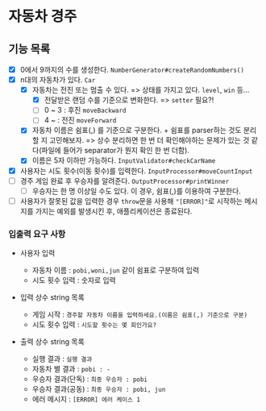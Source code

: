 # 자동차 경주

## 기능 목록

- [x] 0에서 9까지의 수를 생성한다. `NumberGenerator#createRandomNumbers()`
- [x] n대의 자동차가 있다. `Car`
  - [x] 자동차는 전진 또는 멈출 수 있다. => 상태를 가지고 있다. `level`, `win` 등...
    - [x] 전달받은 랜덤 수를 기준으로 변화한다. => `setter` 필요?!
    - [ ] 0 ~ 3 : 후진 `moveBackward`
    - [ ] 4 ~ : 전진 `moveForward`
  - [x] 자동차 이름은 쉼표(,) 를 기준으로 구분한다. + 쉼표를 parser하는 것도 분리할 지 고민해보자. => 상수 분리하면 한 번 더 확인해야하는 문제가 있는 것 같다(파일에 들어가 separator가 뭔지 확인 한 번 더함).
  - [x] 이름은 5자 이하만 가능하다. `InputValidator#checkCarName`
- [x] 사용자는 시도 횟수(이동 횟수)를 입력한다. `InputProcessor#moveCountInput`
- [ ] 경주 게임 완료 후 우승자를 알려준다. `OutputProcessor#printWinner`
  - [ ] 우승자는 한 명 이상일 수도 있다. 이 경우, 쉼표(,)를 이용하여 구분한다.
- [ ] 사용자가 잘못된 값을 입력한 경우 `throw`문을 사용해 `"[ERROR]"`로 시작하는 메시지를 가지는 예외를 발생시킨 후, 애플리케이션은 종료된다.

### 입출력 요구 사항

- 사용자 입력

  - 자동차 이름 : `pobi,woni,jun` 같이 쉼표로 구분하여 입력
  - 시도 횟수 입력 : 숫자로 입력

- 입력 상수 string 목록

  - 게임 시작 : `경주할 자동차 이름을 입력하세요.(이름은 쉼표(,) 기준으로 구분)`
  - 시도 횟수 입력 : `시도할 횟수는 몇 회인가요?`

- 출력 상수 string 목록
  - 실행 결과 : `실행 결과`
  - 자동차 별 결과 : `pobi : -`
  - 우승자 결과(단독) : `최종 우승자 : pobi`
  - 우승자 결과(공동) : `최종 우승자 : pobi, jun`
  - 에러 메시지 : `[ERROR] 에러 케이스 1`
